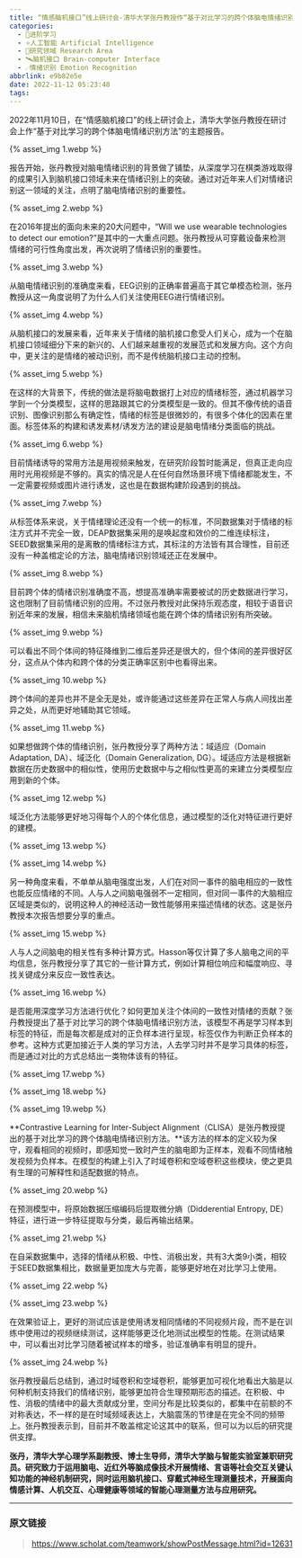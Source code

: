 ```yaml
---
title: “情感脑机接口”线上研讨会-清华大学张丹教授作“基于对比学习的跨个体脑电情绪识别方法”的主题报告
categories:
  - 🌙进阶学习
  - ⭐人工智能 Artificial Intelligence
  - 💫研究领域 Research Area
  - 🛰️脑机接口 Brain-computer Interface
  - ☄️情绪识别 Emotion Recognition
abbrlink: e9b82e5e
date: 2022-11-12 05:23:48
tags:
---
```


2022年11月10日，在“情感脑机接口”的线上研讨会上，清华大学张丹教授在研讨会上作“基于对比学习的跨个体脑电情绪识别方法”的主题报告。

{% asset_img 1.webp %}

<!--more-->

报告开始，张丹教授对脑电情绪识别的背景做了铺垫，从深度学习在棋类游戏取得的成果引入到脑机接口领域未来在情绪识别上的突破。通过对近年来人们对情绪识别这一领域的关注，点明了脑电情绪识别的重要性。

{% asset_img 2.webp %}

在2016年提出的面向未来的20大问题中，“Will we use wearable technologies to detect our emotion?”是其中的一大重点问题。张丹教授从可穿戴设备来检测情绪的可行性角度出发，再次说明了情绪识别的重要性。

{% asset_img 3.webp %}

从脑电情绪识别的准确度来看，EEG识别的正确率普遍高于其它单模态检测，张丹教授从这一角度说明了为什么人们关注使用EEG进行情绪识别。

{% asset_img 4.webp %}

从脑机接口的发展来看，近年来关于情绪的脑机接口愈受人们关心，成为一个在脑机接口领域细分下来的新兴的、人们越来越重视的发展范式和发展方向。这个方向中，更关注的是情绪的被动识别，而不是传统脑机接口主动的控制。

{% asset_img 5.webp %}

在这样的大背景下，传统的做法是将脑电数据打上对应的情绪标签，通过机器学习学到一个分类模型，这样的思路跟其它的分类模型是一致的。但其不像传统的语音识别、图像识别那么有确定性，情绪的标签是很微妙的，有很多个体化的因素在里面。标签体系的构建和诱发素材/诱发方法的建设是脑电情绪分类面临的挑战。

{% asset_img 6.webp %}

目前情绪诱导的常用方法是用视频来触发，在研究阶段暂时能满足，但真正走向应用时光用视频是不够的。真实的情况是人在任何自然场景环境下情绪都能发生，不一定需要视频或图片进行诱发，这也是在数据构建阶段遇到的挑战。

{% asset_img 7.webp %}

从标签体系来说，关于情绪理论还没有一个统一的标准，不同数据集对于情绪的标注方式并不完全一致，DEAP数据集采用的是唤起度和效价的二维连续标注，SEED数据集采用的是离散的情绪标注方式，其标注的方法皆有其合理性，目前还没有一种盖棺定论的方法，脑电情绪识别领域还正在发展中。

{% asset_img 8.webp %}

目前跨个体的情绪识别准确度不高，想提高准确率需要被试的历史数据进行学习，这也限制了目前情绪识别的应用。不过张丹教授对此保持乐观态度，相较于语音识别近年来的发展，相信未来脑机情绪领域也能在跨个体的情绪识别有所突破。

{% asset_img 9.webp %}

可以看出不同个体间的特征降维到二维后差异还是很大的，但个体间的差异很好区分，这点从个体内和跨个体的分类正确率区别中也看得出来。

{% asset_img 10.webp %}

跨个体间的差异也并不是全无是处，或许能通过这些差异在正常人与病人间找出差异之处，从而更好地辅助其它领域。

{% asset_img 11.webp %}

如果想做跨个体的情绪识别，张丹教授分享了两种方法：域适应（Domain Adaptation, DA）、域泛化（Domain Generalization, DG）。域适应方法是根据新数据在历史数据中的相似性，使用历史数据中与之相似性更高的来建立分类模型应用到新的个体。

{% asset_img 12.webp %}

域泛化方法能够更好地习得每个人的个体化信息，通过模型的泛化对特征进行更好的建模。

{% asset_img 13.webp %}

{% asset_img 14.webp %}

另一种角度来看，不单单从脑电强度出发，人们在对同一事件的脑电相应的一致性也能反应情绪的不同。人与人之间脑电强弱不一定相同，但对同一事件的大脑相应区域是类似的，说明这种人的神经活动一致性能够用来描述情绪的状态。这是张丹教授本次报告想要分享的重点。

{% asset_img 15.webp %}

人与人之间脑电的相关性有多种计算方式。Hasson等仅计算了多人脑电之间的平均信息，张丹教授分享了其它的一些计算方式，例如计算相位响应和幅度响应、寻找关键成分来反应一致性表达。

{% asset_img 16.webp %}

是否能用深度学习方法进行优化？如何更加关注个体间的一致性对情绪的贡献？张丹教授提出了基于对比学习的跨个体脑电情绪识别方法，该模型不再是学习样本到标签的特征，而是每次都是成对的正负样本进行呈现，标签仅作为判断正负样本的参考。这种方式更加接近于人类的学习方法，人去学习时并不是学习具体的标签，而是通过对比的方式总结出一类物体该有的特征。

{% asset_img 17.webp %}

{% asset_img 18.webp %}

{% asset_img 19.webp %}

**Contrastive Learning for Inter-Subject Alignment（CLISA）是张丹教授提出的基于对比学习的跨个体脑电情绪识别方法。**该方法的样本的定义较为保守，观看相同的视频时，即感知觉一致时产生的脑电即为正样本，观看不同情绪触发视频为负样本。在模型的构建上引入了时域卷积和空域卷积这些模块，使之更具有生理的可解释性和适配数据的特点。

{% asset_img 20.webp %}

在预测模型中，将原始数据压缩编码后提取微分熵（Didderential Entropy, DE）特征，进行进一步特征提取与分类，最后再输出结果。

{% asset_img 21.webp %}

在自采数据集中，选择的情绪从积极、中性、消极出发，共有3大类9小类，相较于SEED数据集相比，数据量更加庞大与完善，能够更好地在对比学习上使用。

{% asset_img 22.webp %}

{% asset_img 23.webp %}

在效果验证上，更好的测试应该是使用诱发相同情绪的不同视频片段，而不是在训练中使用过的视频继续测试，这样能够更泛化地测试出模型的性能。在测试结果中，可以看出对比学习随着被试样本的增多，验证准确率有明显的提升。

{% asset_img 24.webp %}

张丹教授最后总结到，通过时域卷积和空域卷积，能够更加可视化地看出大脑是以何种机制支持我们的情绪识别，能够更加符合生理预期形态的描述。在积极、中性、消极的情绪中的最大贡献成分里，空间分布是比较类似的，都集中在前额的不对称表达，不一样的是在时域频域表达上，大脑震荡的节律是在完全不同的频带上。张丹教授表示到，目前并不敢盖棺定论这其中的联系，但可以为以后的研究提供支撑。

**张丹，清华大学心理学系副教授、博士生导师，清华大学脑与智能实验室兼职研究员。研究致力于运用脑电、近红外等脑成像技术开展情绪、言语等社会交互关键认知功能的神经机制研究，同时运用脑机接口、穿戴式神经生理测量技术，开展面向情感计算、人机交互、心理健康等领域的智能心理测量方法与应用研究。**

***

### 原文链接

> <https://www.scholat.com/teamwork/showPostMessage.html?id=12631>
